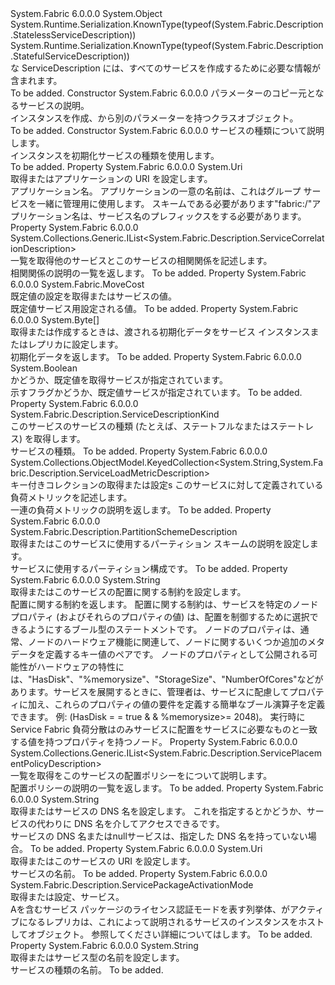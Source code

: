 <Type Name="ServiceDescription" FullName="System.Fabric.Description.ServiceDescription">
  <TypeSignature Language="C#" Value="public abstract class ServiceDescription" />
  <TypeSignature Language="ILAsm" Value=".class public auto ansi abstract beforefieldinit ServiceDescription extends System.Object" />
  <TypeSignature Language="DocId" Value="T:System.Fabric.Description.ServiceDescription" />
  <TypeSignature Language="VB.NET" Value="Public MustInherit Class ServiceDescription" />
  <TypeSignature Language="F#" Value="type ServiceDescription = class" />
  <AssemblyInfo>
    <AssemblyName>System.Fabric</AssemblyName>
    <AssemblyVersion>6.0.0.0</AssemblyVersion>
  </AssemblyInfo>
  <Base>
    <BaseTypeName>System.Object</BaseTypeName>
  </Base>
  <Interfaces />
  <Attributes>
    <Attribute>
      <AttributeName>System.Runtime.Serialization.KnownType(typeof(System.Fabric.Description.StatelessServiceDescription))</AttributeName>
    </Attribute>
    <Attribute>
      <AttributeName>System.Runtime.Serialization.KnownType(typeof(System.Fabric.Description.StatefulServiceDescription))</AttributeName>
    </Attribute>
  </Attributes>
  <Docs>
    <summary>
      <para> な ServiceDescription には、すべてのサービスを作成するために必要な情報が含まれます。 </para>
    </summary>
    <remarks>To be added.</remarks>
  </Docs>
  <Members>
    <Member MemberName=".ctor">
      <MemberSignature Language="C#" Value="protected ServiceDescription (System.Fabric.Description.ServiceDescription other);" />
      <MemberSignature Language="ILAsm" Value=".method familyhidebysig specialname rtspecialname instance void .ctor(class System.Fabric.Description.ServiceDescription other) cil managed" />
      <MemberSignature Language="DocId" Value="M:System.Fabric.Description.ServiceDescription.#ctor(System.Fabric.Description.ServiceDescription)" />
      <MemberSignature Language="VB.NET" Value="Protected Sub New (other As ServiceDescription)" />
      <MemberSignature Language="F#" Value="new System.Fabric.Description.ServiceDescription : System.Fabric.Description.ServiceDescription -&gt; System.Fabric.Description.ServiceDescription" Usage="new System.Fabric.Description.ServiceDescription other" />
      <MemberType>Constructor</MemberType>
      <AssemblyInfo>
        <AssemblyName>System.Fabric</AssemblyName>
        <AssemblyVersion>6.0.0.0</AssemblyVersion>
      </AssemblyInfo>
      <Parameters>
        <Parameter Name="other" Type="System.Fabric.Description.ServiceDescription" />
      </Parameters>
      <Docs>
        <param name="other">
          <para>パラメーターのコピー元となるサービスの説明。</para>
        </param>
        <summary>
          <para>
            インスタンスを作成、<see cref="T:System.Fabric.Description.ServiceDescription" />から別のパラメーターを持つクラス<see cref="T:System.Fabric.Description.ServiceDescription" />オブジェクト。
            </para>
        </summary>
        <remarks>To be added.</remarks>
      </Docs>
    </Member>
    <Member MemberName=".ctor">
      <MemberSignature Language="C#" Value="protected ServiceDescription (System.Fabric.Description.ServiceDescriptionKind kind);" />
      <MemberSignature Language="ILAsm" Value=".method familyhidebysig specialname rtspecialname instance void .ctor(valuetype System.Fabric.Description.ServiceDescriptionKind kind) cil managed" />
      <MemberSignature Language="DocId" Value="M:System.Fabric.Description.ServiceDescription.#ctor(System.Fabric.Description.ServiceDescriptionKind)" />
      <MemberSignature Language="VB.NET" Value="Protected Sub New (kind As ServiceDescriptionKind)" />
      <MemberSignature Language="F#" Value="new System.Fabric.Description.ServiceDescription : System.Fabric.Description.ServiceDescriptionKind -&gt; System.Fabric.Description.ServiceDescription" Usage="new System.Fabric.Description.ServiceDescription kind" />
      <MemberType>Constructor</MemberType>
      <AssemblyInfo>
        <AssemblyName>System.Fabric</AssemblyName>
        <AssemblyVersion>6.0.0.0</AssemblyVersion>
      </AssemblyInfo>
      <Parameters>
        <Parameter Name="kind" Type="System.Fabric.Description.ServiceDescriptionKind" />
      </Parameters>
      <Docs>
        <param name="kind">
          <para>サービスの種類について説明します。</para>
        </param>
        <summary>
          <para>インスタンスを初期化<see cref="T:System.Fabric.Description.ServiceDescription" />サービスの種類を使用します。</para>
        </summary>
        <remarks>To be added.</remarks>
      </Docs>
    </Member>
    <Member MemberName="ApplicationName">
      <MemberSignature Language="C#" Value="public Uri ApplicationName { get; set; }" />
      <MemberSignature Language="ILAsm" Value=".property instance class System.Uri ApplicationName" />
      <MemberSignature Language="DocId" Value="P:System.Fabric.Description.ServiceDescription.ApplicationName" />
      <MemberSignature Language="VB.NET" Value="Public Property ApplicationName As Uri" />
      <MemberSignature Language="F#" Value="member this.ApplicationName : Uri with get, set" Usage="System.Fabric.Description.ServiceDescription.ApplicationName" />
      <MemberType>Property</MemberType>
      <AssemblyInfo>
        <AssemblyName>System.Fabric</AssemblyName>
        <AssemblyVersion>6.0.0.0</AssemblyVersion>
      </AssemblyInfo>
      <ReturnValue>
        <ReturnType>System.Uri</ReturnType>
      </ReturnValue>
      <Docs>
        <summary>
          <para>取得またはアプリケーションの URI を設定します。</para>
        </summary>
        <value>
          <para>アプリケーション名。</para>
        </value>
        <remarks>
          <para>アプリケーションの一意の名前は、これはグループ サービスを一緒に管理用に使用します。 スキームである必要があります"fabric:/"アプリケーション名は、サービス名のプレフィックスをする必要があります。</para>
        </remarks>
      </Docs>
    </Member>
    <Member MemberName="Correlations">
      <MemberSignature Language="C#" Value="public System.Collections.Generic.IList&lt;System.Fabric.Description.ServiceCorrelationDescription&gt; Correlations { get; }" />
      <MemberSignature Language="ILAsm" Value=".property instance class System.Collections.Generic.IList`1&lt;class System.Fabric.Description.ServiceCorrelationDescription&gt; Correlations" />
      <MemberSignature Language="DocId" Value="P:System.Fabric.Description.ServiceDescription.Correlations" />
      <MemberSignature Language="VB.NET" Value="Public ReadOnly Property Correlations As IList(Of ServiceCorrelationDescription)" />
      <MemberSignature Language="F#" Value="member this.Correlations : System.Collections.Generic.IList&lt;System.Fabric.Description.ServiceCorrelationDescription&gt;" Usage="System.Fabric.Description.ServiceDescription.Correlations" />
      <MemberType>Property</MemberType>
      <AssemblyInfo>
        <AssemblyName>System.Fabric</AssemblyName>
        <AssemblyVersion>6.0.0.0</AssemblyVersion>
      </AssemblyInfo>
      <ReturnValue>
        <ReturnType>System.Collections.Generic.IList&lt;System.Fabric.Description.ServiceCorrelationDescription&gt;</ReturnType>
      </ReturnValue>
      <Docs>
        <summary>
          <para>
            一覧を取得<see cref="T:System.Fabric.Description.ServiceCorrelationDescription" />他のサービスとこのサービスの相関関係を記述します。
            </para>
        </summary>
        <value>
          <para>相関関係の説明の一覧を返します。</para>
        </value>
        <remarks>To be added.</remarks>
      </Docs>
    </Member>
    <Member MemberName="DefaultMoveCost">
      <MemberSignature Language="C#" Value="public System.Fabric.MoveCost DefaultMoveCost { get; set; }" />
      <MemberSignature Language="ILAsm" Value=".property instance valuetype System.Fabric.MoveCost DefaultMoveCost" />
      <MemberSignature Language="DocId" Value="P:System.Fabric.Description.ServiceDescription.DefaultMoveCost" />
      <MemberSignature Language="VB.NET" Value="Public Property DefaultMoveCost As MoveCost" />
      <MemberSignature Language="F#" Value="member this.DefaultMoveCost : System.Fabric.MoveCost with get, set" Usage="System.Fabric.Description.ServiceDescription.DefaultMoveCost" />
      <MemberType>Property</MemberType>
      <AssemblyInfo>
        <AssemblyName>System.Fabric</AssemblyName>
        <AssemblyVersion>6.0.0.0</AssemblyVersion>
      </AssemblyInfo>
      <ReturnValue>
        <ReturnType>System.Fabric.MoveCost</ReturnType>
      </ReturnValue>
      <Docs>
        <summary>
          <para> 
            既定値の設定を取得または<see cref="T:System.Fabric.MoveCost" />サービスの値。
            </para>
        </summary>
        <value>
          <para> 既定値<see cref="T:System.Fabric.MoveCost" />サービス用設定される値。</para>
        </value>
        <remarks>To be added.</remarks>
      </Docs>
    </Member>
    <Member MemberName="InitializationData">
      <MemberSignature Language="C#" Value="public byte[] InitializationData { get; set; }" />
      <MemberSignature Language="ILAsm" Value=".property instance unsigned int8[] InitializationData" />
      <MemberSignature Language="DocId" Value="P:System.Fabric.Description.ServiceDescription.InitializationData" />
      <MemberSignature Language="VB.NET" Value="Public Property InitializationData As Byte()" />
      <MemberSignature Language="F#" Value="member this.InitializationData : byte[] with get, set" Usage="System.Fabric.Description.ServiceDescription.InitializationData" />
      <MemberType>Property</MemberType>
      <AssemblyInfo>
        <AssemblyName>System.Fabric</AssemblyName>
        <AssemblyVersion>6.0.0.0</AssemblyVersion>
      </AssemblyInfo>
      <ReturnValue>
        <ReturnType>System.Byte[]</ReturnType>
      </ReturnValue>
      <Docs>
        <summary>
          <para>取得または作成するときは、渡される初期化データをサービス インスタンスまたはレプリカに設定します。</para>
        </summary>
        <value>
          <para>初期化データを返します。</para>
        </value>
        <remarks>To be added.</remarks>
      </Docs>
    </Member>
    <Member MemberName="IsDefaultMoveCostSpecified">
      <MemberSignature Language="C#" Value="public bool IsDefaultMoveCostSpecified { get; }" />
      <MemberSignature Language="ILAsm" Value=".property instance bool IsDefaultMoveCostSpecified" />
      <MemberSignature Language="DocId" Value="P:System.Fabric.Description.ServiceDescription.IsDefaultMoveCostSpecified" />
      <MemberSignature Language="VB.NET" Value="Public ReadOnly Property IsDefaultMoveCostSpecified As Boolean" />
      <MemberSignature Language="F#" Value="member this.IsDefaultMoveCostSpecified : bool" Usage="System.Fabric.Description.ServiceDescription.IsDefaultMoveCostSpecified" />
      <MemberType>Property</MemberType>
      <AssemblyInfo>
        <AssemblyName>System.Fabric</AssemblyName>
        <AssemblyVersion>6.0.0.0</AssemblyVersion>
      </AssemblyInfo>
      <ReturnValue>
        <ReturnType>System.Boolean</ReturnType>
      </ReturnValue>
      <Docs>
        <summary>
          <para> 
            かどうか、既定値を取得<see cref="T:System.Fabric.MoveCost" />サービスが指定されています。
            </para>
        </summary>
        <value>
          <para>示すフラグかどうか、既定値<see cref="T:System.Fabric.MoveCost" />サービスが指定されています。</para>
        </value>
        <remarks>To be added.</remarks>
      </Docs>
    </Member>
    <Member MemberName="Kind">
      <MemberSignature Language="C#" Value="public System.Fabric.Description.ServiceDescriptionKind Kind { get; }" />
      <MemberSignature Language="ILAsm" Value=".property instance valuetype System.Fabric.Description.ServiceDescriptionKind Kind" />
      <MemberSignature Language="DocId" Value="P:System.Fabric.Description.ServiceDescription.Kind" />
      <MemberSignature Language="VB.NET" Value="Public ReadOnly Property Kind As ServiceDescriptionKind" />
      <MemberSignature Language="F#" Value="member this.Kind : System.Fabric.Description.ServiceDescriptionKind" Usage="System.Fabric.Description.ServiceDescription.Kind" />
      <MemberType>Property</MemberType>
      <AssemblyInfo>
        <AssemblyName>System.Fabric</AssemblyName>
        <AssemblyVersion>6.0.0.0</AssemblyVersion>
      </AssemblyInfo>
      <ReturnValue>
        <ReturnType>System.Fabric.Description.ServiceDescriptionKind</ReturnType>
      </ReturnValue>
      <Docs>
        <summary>
          <para>このサービスのサービスの種類 (たとえば、ステートフルなまたはステートレス) を取得します。</para>
        </summary>
        <value>
          <para>サービスの種類。</para>
        </value>
        <remarks>To be added.</remarks>
      </Docs>
    </Member>
    <Member MemberName="Metrics">
      <MemberSignature Language="C#" Value="public System.Collections.ObjectModel.KeyedCollection&lt;string,System.Fabric.Description.ServiceLoadMetricDescription&gt; Metrics { get; set; }" />
      <MemberSignature Language="ILAsm" Value=".property instance class System.Collections.ObjectModel.KeyedCollection`2&lt;string, class System.Fabric.Description.ServiceLoadMetricDescription&gt; Metrics" />
      <MemberSignature Language="DocId" Value="P:System.Fabric.Description.ServiceDescription.Metrics" />
      <MemberSignature Language="VB.NET" Value="Public Property Metrics As KeyedCollection(Of String, ServiceLoadMetricDescription)" />
      <MemberSignature Language="F#" Value="member this.Metrics : System.Collections.ObjectModel.KeyedCollection&lt;string, System.Fabric.Description.ServiceLoadMetricDescription&gt; with get, set" Usage="System.Fabric.Description.ServiceDescription.Metrics" />
      <MemberType>Property</MemberType>
      <AssemblyInfo>
        <AssemblyName>System.Fabric</AssemblyName>
        <AssemblyVersion>6.0.0.0</AssemblyVersion>
      </AssemblyInfo>
      <ReturnValue>
        <ReturnType>System.Collections.ObjectModel.KeyedCollection&lt;System.String,System.Fabric.Description.ServiceLoadMetricDescription&gt;</ReturnType>
      </ReturnValue>
      <Docs>
        <summary>
          <para>
            キー付きコレクションの取得または設定<see cref="T:System.Fabric.Description.ServiceLoadMetricDescription" />s このサービスに対して定義されている負荷メトリックを記述します。
            </para>
        </summary>
        <value>
          <para>一連の負荷メトリックの説明を返します。</para>
        </value>
        <remarks>To be added.</remarks>
      </Docs>
    </Member>
    <Member MemberName="PartitionSchemeDescription">
      <MemberSignature Language="C#" Value="public System.Fabric.Description.PartitionSchemeDescription PartitionSchemeDescription { get; set; }" />
      <MemberSignature Language="ILAsm" Value=".property instance class System.Fabric.Description.PartitionSchemeDescription PartitionSchemeDescription" />
      <MemberSignature Language="DocId" Value="P:System.Fabric.Description.ServiceDescription.PartitionSchemeDescription" />
      <MemberSignature Language="VB.NET" Value="Public Property PartitionSchemeDescription As PartitionSchemeDescription" />
      <MemberSignature Language="F#" Value="member this.PartitionSchemeDescription : System.Fabric.Description.PartitionSchemeDescription with get, set" Usage="System.Fabric.Description.ServiceDescription.PartitionSchemeDescription" />
      <MemberType>Property</MemberType>
      <AssemblyInfo>
        <AssemblyName>System.Fabric</AssemblyName>
        <AssemblyVersion>6.0.0.0</AssemblyVersion>
      </AssemblyInfo>
      <ReturnValue>
        <ReturnType>System.Fabric.Description.PartitionSchemeDescription</ReturnType>
      </ReturnValue>
      <Docs>
        <summary>
          <para>取得またはこのサービスに使用するパーティション スキームの説明を設定します。</para>
        </summary>
        <value>
          <para>サービスに使用するパーティション構成です。</para>
        </value>
        <remarks>To be added.</remarks>
      </Docs>
    </Member>
    <Member MemberName="PlacementConstraints">
      <MemberSignature Language="C#" Value="public string PlacementConstraints { get; set; }" />
      <MemberSignature Language="ILAsm" Value=".property instance string PlacementConstraints" />
      <MemberSignature Language="DocId" Value="P:System.Fabric.Description.ServiceDescription.PlacementConstraints" />
      <MemberSignature Language="VB.NET" Value="Public Property PlacementConstraints As String" />
      <MemberSignature Language="F#" Value="member this.PlacementConstraints : string with get, set" Usage="System.Fabric.Description.ServiceDescription.PlacementConstraints" />
      <MemberType>Property</MemberType>
      <AssemblyInfo>
        <AssemblyName>System.Fabric</AssemblyName>
        <AssemblyVersion>6.0.0.0</AssemblyVersion>
      </AssemblyInfo>
      <ReturnValue>
        <ReturnType>System.String</ReturnType>
      </ReturnValue>
      <Docs>
        <summary>
          <para> 取得またはこのサービスの配置に関する制約を設定します。</para>
        </summary>
        <value>
          <para> 配置に関する制約を返します。</para>
        </value>
        <remarks>
          <para>配置に関する制約は、サービスを特定のノード プロパティ (およびそれらのプロパティの値) は、配置を制御するために選択できるようにするブール型のステートメントです。  ノードのプロパティは、通常、ノードのハードウェア機能に関連して、ノードに関するいくつか追加のメタデータを定義するキー値のペアです。  ノードのプロパティとして公開される可能性がハードウェアの特性には、"HasDisk"、"%memorysize"、"StorageSize"、"NumberOfCores"などがあります。サービスを展開するときに、管理者は、サービスに配慮してプロパティに加え、これらのプロパティの値の要件を定義する簡単なブール演算子を定義できます。  例: (HasDisk = = true &amp; &amp; %memorysize&gt;= 2048)。  実行時に Service Fabric 負荷分散はのみサービスに配置をサービスに必要なものと一致する値を持つプロパティを持つノード。</para>
        </remarks>
      </Docs>
    </Member>
    <Member MemberName="PlacementPolicies">
      <MemberSignature Language="C#" Value="public System.Collections.Generic.IList&lt;System.Fabric.Description.ServicePlacementPolicyDescription&gt; PlacementPolicies { get; }" />
      <MemberSignature Language="ILAsm" Value=".property instance class System.Collections.Generic.IList`1&lt;class System.Fabric.Description.ServicePlacementPolicyDescription&gt; PlacementPolicies" />
      <MemberSignature Language="DocId" Value="P:System.Fabric.Description.ServiceDescription.PlacementPolicies" />
      <MemberSignature Language="VB.NET" Value="Public ReadOnly Property PlacementPolicies As IList(Of ServicePlacementPolicyDescription)" />
      <MemberSignature Language="F#" Value="member this.PlacementPolicies : System.Collections.Generic.IList&lt;System.Fabric.Description.ServicePlacementPolicyDescription&gt;" Usage="System.Fabric.Description.ServiceDescription.PlacementPolicies" />
      <MemberType>Property</MemberType>
      <AssemblyInfo>
        <AssemblyName>System.Fabric</AssemblyName>
        <AssemblyVersion>6.0.0.0</AssemblyVersion>
      </AssemblyInfo>
      <ReturnValue>
        <ReturnType>System.Collections.Generic.IList&lt;System.Fabric.Description.ServicePlacementPolicyDescription&gt;</ReturnType>
      </ReturnValue>
      <Docs>
        <summary>
          <para> 
            一覧を取得<see cref="T:System.Fabric.Description.ServicePlacementPolicyDescription" />をこのサービスの配置ポリシーをについて説明します。
            </para>
        </summary>
        <value>
          <para>配置ポリシーの説明の一覧を返します。</para>
        </value>
        <remarks>To be added.</remarks>
      </Docs>
    </Member>
    <Member MemberName="ServiceDnsName">
      <MemberSignature Language="C#" Value="public string ServiceDnsName { get; set; }" />
      <MemberSignature Language="ILAsm" Value=".property instance string ServiceDnsName" />
      <MemberSignature Language="DocId" Value="P:System.Fabric.Description.ServiceDescription.ServiceDnsName" />
      <MemberSignature Language="VB.NET" Value="Public Property ServiceDnsName As String" />
      <MemberSignature Language="F#" Value="member this.ServiceDnsName : string with get, set" Usage="System.Fabric.Description.ServiceDescription.ServiceDnsName" />
      <MemberType>Property</MemberType>
      <AssemblyInfo>
        <AssemblyName>System.Fabric</AssemblyName>
        <AssemblyVersion>6.0.0.0</AssemblyVersion>
      </AssemblyInfo>
      <ReturnValue>
        <ReturnType>System.String</ReturnType>
      </ReturnValue>
      <Docs>
        <summary>
          <para>
            取得またはサービスの DNS 名を設定します。 これを指定するとかどうか、サービスの代わりに DNS 名を介してアクセスできる<see cref="P:System.Fabric.Description.ServiceDescription.ServiceName" />です。
            </para>
        </summary>
        <value>
          <para>サービスの DNS 名または<c>null</c>サービスは、指定した DNS 名を持っていない場合。</para>
        </value>
        <remarks>To be added.</remarks>
      </Docs>
    </Member>
    <Member MemberName="ServiceName">
      <MemberSignature Language="C#" Value="public Uri ServiceName { get; set; }" />
      <MemberSignature Language="ILAsm" Value=".property instance class System.Uri ServiceName" />
      <MemberSignature Language="DocId" Value="P:System.Fabric.Description.ServiceDescription.ServiceName" />
      <MemberSignature Language="VB.NET" Value="Public Property ServiceName As Uri" />
      <MemberSignature Language="F#" Value="member this.ServiceName : Uri with get, set" Usage="System.Fabric.Description.ServiceDescription.ServiceName" />
      <MemberType>Property</MemberType>
      <AssemblyInfo>
        <AssemblyName>System.Fabric</AssemblyName>
        <AssemblyVersion>6.0.0.0</AssemblyVersion>
      </AssemblyInfo>
      <ReturnValue>
        <ReturnType>System.Uri</ReturnType>
      </ReturnValue>
      <Docs>
        <summary>
          <para>取得またはこのサービスの URI を設定します。</para>
        </summary>
        <value>
          <para>サービスの名前。</para>
        </value>
        <remarks>To be added.</remarks>
      </Docs>
    </Member>
    <Member MemberName="ServicePackageActivationMode">
      <MemberSignature Language="C#" Value="public System.Fabric.Description.ServicePackageActivationMode ServicePackageActivationMode { get; set; }" />
      <MemberSignature Language="ILAsm" Value=".property instance valuetype System.Fabric.Description.ServicePackageActivationMode ServicePackageActivationMode" />
      <MemberSignature Language="DocId" Value="P:System.Fabric.Description.ServiceDescription.ServicePackageActivationMode" />
      <MemberSignature Language="VB.NET" Value="Public Property ServicePackageActivationMode As ServicePackageActivationMode" />
      <MemberSignature Language="F#" Value="member this.ServicePackageActivationMode : System.Fabric.Description.ServicePackageActivationMode with get, set" Usage="System.Fabric.Description.ServiceDescription.ServicePackageActivationMode" />
      <MemberType>Property</MemberType>
      <AssemblyInfo>
        <AssemblyName>System.Fabric</AssemblyName>
        <AssemblyVersion>6.0.0.0</AssemblyVersion>
      </AssemblyInfo>
      <ReturnValue>
        <ReturnType>System.Fabric.Description.ServicePackageActivationMode</ReturnType>
      </ReturnValue>
      <Docs>
        <summary>
          <para> 
            取得または設定、<see cref="T:System.Fabric.Description.ServicePackageActivationMode" />サービス。
            </para>
        </summary>
        <value>
          <para> 
            A<see cref="T:System.Fabric.Description.ServicePackageActivationMode" />を含むサービス パッケージのライセンス認証モードを表す列挙体、<see cref="P:System.Fabric.Description.ServiceDescription.ServiceTypeName" />がアクティブになるレプリカは、これによって説明されるサービスのインスタンスをホストして<see cref="T:System.Fabric.Description.ServiceDescription" />オブジェクト。 参照してください<see cref="T:System.Fabric.Description.ServicePackageActivationMode" />詳細についてはします。
            </para>
        </value>
        <remarks>To be added.</remarks>
      </Docs>
    </Member>
    <Member MemberName="ServiceTypeName">
      <MemberSignature Language="C#" Value="public string ServiceTypeName { get; set; }" />
      <MemberSignature Language="ILAsm" Value=".property instance string ServiceTypeName" />
      <MemberSignature Language="DocId" Value="P:System.Fabric.Description.ServiceDescription.ServiceTypeName" />
      <MemberSignature Language="VB.NET" Value="Public Property ServiceTypeName As String" />
      <MemberSignature Language="F#" Value="member this.ServiceTypeName : string with get, set" Usage="System.Fabric.Description.ServiceDescription.ServiceTypeName" />
      <MemberType>Property</MemberType>
      <AssemblyInfo>
        <AssemblyName>System.Fabric</AssemblyName>
        <AssemblyVersion>6.0.0.0</AssemblyVersion>
      </AssemblyInfo>
      <ReturnValue>
        <ReturnType>System.String</ReturnType>
      </ReturnValue>
      <Docs>
        <summary>
          <para>取得またはサービス型の名前を設定します。</para>
        </summary>
        <value>
          <para>サービスの種類の名前。</para>
        </value>
        <remarks>To be added.</remarks>
      </Docs>
    </Member>
  </Members>
</Type>